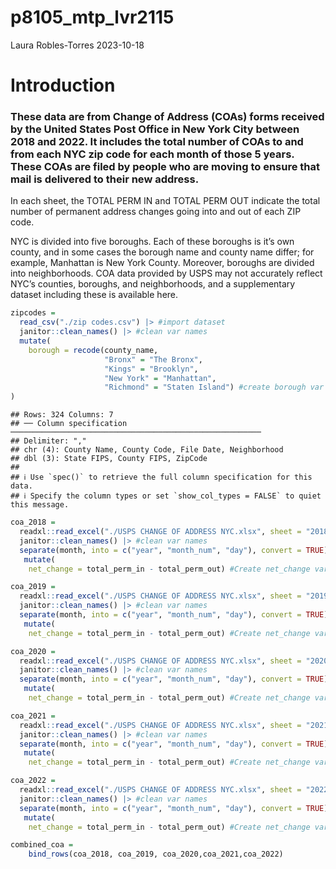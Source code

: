 p8105_mtp_lvr2115
================
Laura Robles-Torres
2023-10-18

# Introduction

### These data are from Change of Address (COAs) forms received by the United States Post Office in New York City between 2018 and 2022. It includes the total number of COAs to and from each NYC zip code for each month of those 5 years. These COAs are filed by people who are moving to ensure that mail is delivered to their new address.

In each sheet, the TOTAL PERM IN and TOTAL PERM OUT indicate the total
number of permanent address changes going into and out of each ZIP code.

NYC is divided into five boroughs. Each of these boroughs is it’s own
county, and in some cases the borough name and county name differ; for
example, Manhattan is New York County. Moreover, boroughs are divided
into neighborhoods. COA data provided by USPS may not accurately reflect
NYC’s counties, boroughs, and neighborhoods, and a supplementary dataset
including these is available here.

``` r
zipcodes = 
  read_csv("./zip codes.csv") |> #import dataset
  janitor::clean_names() |> #clean var names
  mutate(
    borough = recode(county_name, 
                     "Bronx" = "The Bronx",
                     "Kings" = "Brooklyn",
                     "New York" = "Manhattan",
                     "Richmond" = "Staten Island") #create borough var based on county
)
```

    ## Rows: 324 Columns: 7
    ## ── Column specification ────────────────────────────────────────────────────────
    ## Delimiter: ","
    ## chr (4): County Name, County Code, File Date, Neighborhood
    ## dbl (3): State FIPS, County FIPS, ZipCode
    ## 
    ## ℹ Use `spec()` to retrieve the full column specification for this data.
    ## ℹ Specify the column types or set `show_col_types = FALSE` to quiet this message.

``` r
coa_2018 = 
  readxl::read_excel("./USPS CHANGE OF ADDRESS NYC.xlsx", sheet = "2018") |> #import dataset
  janitor::clean_names() |> #clean var names
  separate(month, into = c("year", "month_num", "day"), convert = TRUE) |> #create year var
   mutate(
    net_change = total_perm_in - total_perm_out) #Create net_change var 

coa_2019 = 
  readxl::read_excel("./USPS CHANGE OF ADDRESS NYC.xlsx", sheet = "2019") |> #import dataset
  janitor::clean_names() |> #clean var names
  separate(month, into = c("year", "month_num", "day"), convert = TRUE) |> #create year var
   mutate(
    net_change = total_perm_in - total_perm_out) #Create net_change var 

coa_2020 = 
  readxl::read_excel("./USPS CHANGE OF ADDRESS NYC.xlsx", sheet = "2020") |> #import dataset
  janitor::clean_names() |> #clean var names
  separate(month, into = c("year", "month_num", "day"), convert = TRUE) |> #create year var
   mutate(
    net_change = total_perm_in - total_perm_out) #Create net_change var 

coa_2021 = 
  readxl::read_excel("./USPS CHANGE OF ADDRESS NYC.xlsx", sheet = "2021") |> #import dataset
  janitor::clean_names() |> #clean var names
  separate(month, into = c("year", "month_num", "day"), convert = TRUE) |> #create year var
   mutate(
    net_change = total_perm_in - total_perm_out) #Create net_change var 

coa_2022 = 
  readxl::read_excel("./USPS CHANGE OF ADDRESS NYC.xlsx", sheet = "2022") |> #import dataset
  janitor::clean_names() |> #clean var names
  separate(month, into = c("year", "month_num", "day"), convert = TRUE) |> #create year var
   mutate(
    net_change = total_perm_in - total_perm_out) #Create net_change var 
```

``` r
combined_coa =
    bind_rows(coa_2018, coa_2019, coa_2020,coa_2021,coa_2022)
```
